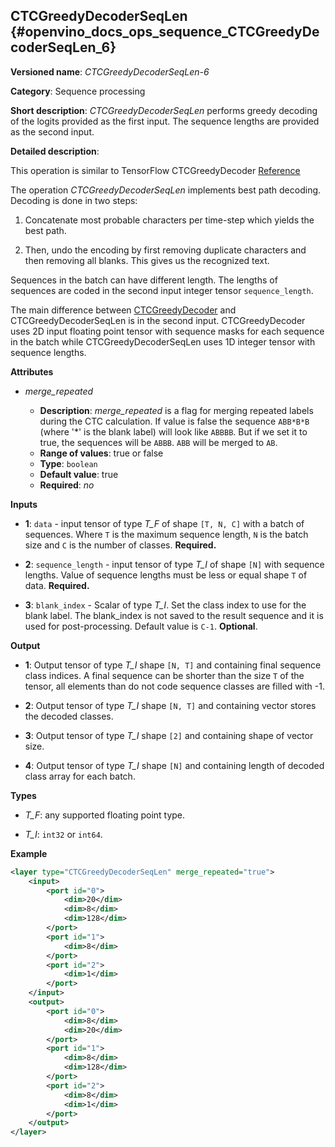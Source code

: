 ## CTCGreedyDecoderSeqLen <a name="CTCGreedyDecoderSeqLen"></a> {#openvino_docs_ops_sequence_CTCGreedyDecoderSeqLen_6}

**Versioned name**: *CTCGreedyDecoderSeqLen-6*

**Category**: Sequence processing

**Short description**: *CTCGreedyDecoderSeqLen* performs greedy decoding of the logits provided as the first input. The sequence lengths are provided as the second input.

**Detailed description**:

This operation is similar to TensorFlow CTCGreedyDecoder [Reference](https://www.tensorflow.org/api_docs/python/tf/nn/ctc_greedy_decoder)

The operation *CTCGreedyDecoderSeqLen* implements best path decoding.
Decoding is done in two steps:

1. Concatenate most probable characters per time-step which yields the best path.

2. Then, undo the encoding by first removing duplicate characters and then removing all blanks. This gives us the recognized text.

Sequences in the batch can have different length. The lengths of sequences are coded in the second input integer tensor `sequence_length`.

The main difference between [CTCGreedyDecoder](CTCGreedyDecoder_1.md) and CTCGreedyDecoderSeqLen is in the second input. CTCGreedyDecoder uses 2D input floating point tensor with sequence masks for each sequence in the batch while CTCGreedyDecoderSeqLen uses 1D integer tensor with sequence lengths.

**Attributes**

* *merge_repeated*

  * **Description**: *merge_repeated* is a flag for merging repeated labels during the CTC calculation. If value is false the sequence `ABB*B*B`  (where '*' is the blank label) will look like `ABBBB`. But if we set it to true, the sequences will be `ABBB`. `ABB` will be merged to `AB`.
  * **Range of values**: true or false
  * **Type**: `boolean`
  * **Default value**: true
  * **Required**: *no*

**Inputs**

* **1**: `data` - input tensor of type *T_F* of shape `[T, N, C]` with a batch of sequences. Where `T` is the maximum sequence length, `N` is the batch size and `C` is the number of classes. **Required.**

* **2**: `sequence_length` - input tensor of type *T_I* of shape `[N]` with sequence lengths. Value of sequence lengths must be less or equal shape `T` of data. **Required.**

* **3**: `blank_index` - Scalar of type *T_I*. Set the class index to use for the blank label. The blank_index is not saved to the result sequence and it is used for post-processing. Default value is `C-1`. **Optional**.

**Output**

* **1**: Output tensor of type *T_I* shape `[N, T]` and containing final sequence class indices. A final sequence can be shorter than the size `T` of the tensor, all elements than do not code sequence classes are filled with -1.

* **2**: Output tensor of type *T_I* shape `[N, T]` and containing vector stores the decoded classes.

* **3**: Output tensor of type *T_I* shape `[2]` and containing shape of vector size.

* **4**: Output tensor of type *T_I* shape `[N]` and containing length of decoded class array for each batch.

**Types**

* *T_F*: any supported floating point type.

* *T_I*: `int32` or `int64`.

**Example**

```xml
<layer type="CTCGreedyDecoderSeqLen" merge_repeated="true">
    <input>
        <port id="0">
            <dim>20</dim>
            <dim>8</dim>
            <dim>128</dim>
        </port>
        <port id="1">
            <dim>8</dim>
        </port>
		<port id="2">
            <dim>1</dim>
        </port>
    </input>
    <output>
        <port id="0">
            <dim>8</dim>
            <dim>20</dim>
        </port>
		<port id="1">
            <dim>8</dim>
            <dim>128</dim>
        </port>
	    <port id="2">
            <dim>8</dim>
            <dim>1</dim>
        </port>
    </output>
</layer>
```